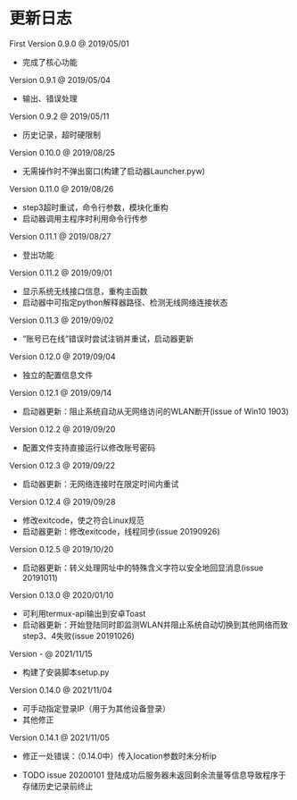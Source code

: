 # 更新日志

First Version 0.9.0 @ 2019/05/01
  + 完成了核心功能

Version 0.9.1 @ 2019/05/04
  + 输出、错误处理

Version 0.9.2 @ 2019/05/11
  + 历史记录，超时硬限制

Version 0.10.0 @ 2019/08/25
  + 无需操作时不弹出窗口(构建了启动器Launcher.pyw)

Version 0.11.0 @ 2019/08/26
  + step3超时重试，命令行参数，模块化重构
  + 启动器调用主程序时利用命令行传参

Version 0.11.1 @ 2019/08/27
  + 登出功能

Version 0.11.2 @ 2019/09/01
  + 显示系统无线接口信息，重构主函数
  + 启动器中可指定python解释器路径、检测无线网络连接状态

Version 0.11.3 @ 2019/09/02
  + “账号已在线”错误时尝试注销并重试，启动器更新

Version 0.12.0 @ 2019/09/04
  + 独立的配置信息文件

Version 0.12.1 @ 2019/09/14
  + 启动器更新：阻止系统自动从无网络访问的WLAN断开(issue of Win10 1903)

Version 0.12.2 @ 2019/09/20
  + 配置文件支持直接运行以修改账号密码

Version 0.12.3 @ 2019/09/22
  + 启动器更新：无网络连接时在限定时间内重试

Version 0.12.4 @ 2019/09/28
  + 修改exitcode，使之符合Linux规范
  + 启动器更新：修改exitcode，线程同步(issue 20190926)

Version 0.12.5 @ 2019/10/20
  + 启动器更新：转义处理网址中的特殊含义字符以安全地回显消息(issue 20191011)

Version 0.13.0 @ 2020/01/10
  + 可利用termux-api输出到安卓Toast
  + 启动器更新：开始登陆同时即监测WLAN并阻止系统自动切换到其他网络而致step3、4失败(issue 20191026)

Version - @ 2021/11/15
  + 构建了安装脚本setup.py

Version 0.14.0 @ 2021/11/04
  + 可手动指定登录IP（用于为其他设备登录）
  + 其他修正

Version 0.14.1 @ 2021/11/05
  + 修正一处错误：（0.14.0中）传入location参数时未分析ip

- TODO issue 20200101 登陆成功后服务器未返回剩余流量等信息导致程序于存储历史记录前终止
